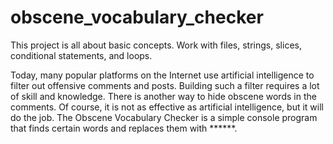 # obscene_vocabulary_checker

This project is all about basic concepts. Work with files, strings, slices, conditional statements, and loops.

Today, many popular platforms on the Internet use artificial intelligence to filter out offensive comments and posts. Building such a filter requires a lot of skill and knowledge. There is another way to hide obscene words in the comments. Of course, it is not as effective as artificial intelligence, but it will do the job. The Obscene Vocabulary Checker is a simple console program that finds certain words and replaces them with ******.
